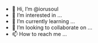 - 👋 Hi, I’m @iorusoul
- 👀 I’m interested in ...
- 🌱 I’m currently learning ...
- 💞️ I’m looking to collaborate on ...
- 📫 How to reach me ...

<!---
iorusoul/iorusoul is a ✨ special ✨ repository because its `README.md` (this file) appears on your GitHub profile.
You can click the Preview link to take a look at your changes.
--->
